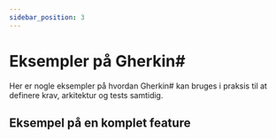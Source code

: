 ```yaml
---
sidebar_position: 3
---
```


# Eksempler på Gherkin#

Her er nogle eksempler på hvordan Gherkin# kan bruges i praksis til at definere krav, arkitektur og tests samtidig.

## Eksempel på en komplet feature
